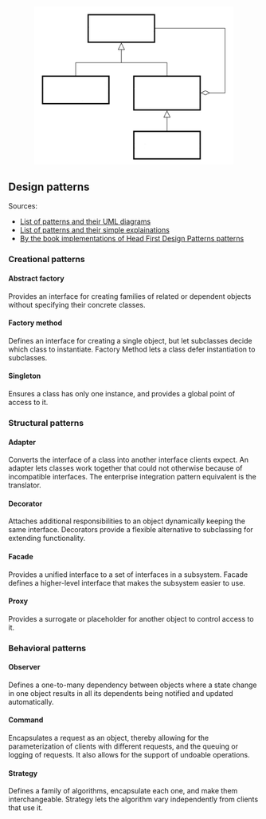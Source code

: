 <p align="center">
  <img width="400" src="images/uml.png" alt="UML diagram"></a>
</p>

## Design patterns

Sources:  
* [List of patterns and their UML diagrams](https://java-design-patterns.com/)
* [List of patterns and their simple explainations](https://github.com/kamranahmedse/design-patterns-for-humans)
* [By the book implementations of Head First Design Patterns patterns](https://github.com/bethrobson/Head-First-Design-Patterns)

### Creational patterns

#### Abstract factory

Provides an interface for creating families of related or dependent objects without specifying their concrete classes. 

#### Factory method

Defines an interface for creating a single object, but let subclasses decide which class to instantiate. Factory Method lets a class defer instantiation to subclasses.   

#### Singleton

Ensures a class has only one instance, and provides a global point of access to it.  

### Structural patterns

#### Adapter

Converts the interface of a class into another interface clients expect. An adapter lets classes work together that could not otherwise because of incompatible interfaces. The enterprise integration pattern equivalent is the translator.  

#### Decorator

Attaches additional responsibilities to an object dynamically keeping the same interface. Decorators provide a flexible alternative to subclassing for extending functionality.  

#### Facade

Provides a unified interface to a set of interfaces in a subsystem. Facade defines a higher-level interface that makes the subsystem easier to use.  

#### Proxy

Provides a surrogate or placeholder for another object to control access to it.  

### Behavioral patterns

#### Observer

Defines a one-to-many dependency between objects where a state change in one object results in all its dependents being notified and updated automatically.  

#### Command

Encapsulates a request as an object, thereby allowing for the parameterization of clients with different requests, and the queuing or logging of requests. It also allows for the support of undoable operations.  

#### Strategy

Defines a family of algorithms, encapsulate each one, and make them interchangeable. Strategy lets the algorithm vary independently from clients that use it.  
